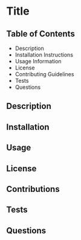 # Title


## Table of Contents
- Description
- Installation Instructions
- Usage Information
- License
- Contributing Guidelines
- Tests
- Questions

## Description


## Installation


## Usage


## License


## Contributions


## Tests


## Questions